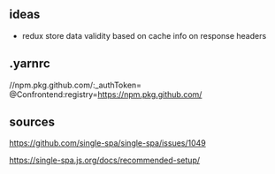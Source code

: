 ## ideas

- redux store data validity based on cache info on response headers

## .yarnrc

//npm.pkg.github.com/:_authToken=<token>
@Confrontend:registry=https://npm.pkg.github.com/



## sources

https://github.com/single-spa/single-spa/issues/1049

https://single-spa.js.org/docs/recommended-setup/